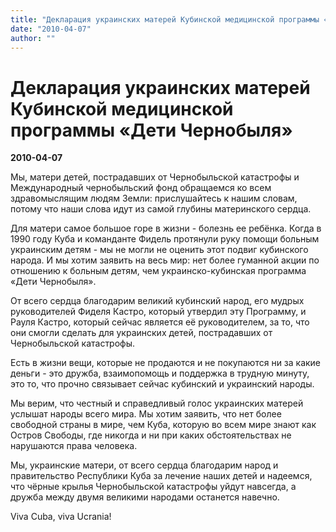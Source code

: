 ```yaml
---
title: "Декларация украинских матерей Кубинской медицинской программы «Дети Чернобыля»"
date: "2010-04-07"
author: ""
---
```


# Декларация украинских матерей Кубинской медицинской программы «Дети Чернобыля»

**2010-04-07** 

Мы, матери детей, пострадавших от Чернобыльской катастрофы и Международный чернобыльский фонд обращаемся ко всем здравомыслящим людям Земли: прислушайтесь к нашим словам, потому что наши слова идут из самой глубины материнского сердца.

Для матери самое большое горе в жизни - болезнь ее ребёнка. Когда в 1990 году Куба и команданте Фидель протянули руку помощи больным украинским детям - мы не могли не оценить этот подвиг кубинского народа. И мы хотим заявить на весь мир: нет более гуманной акции по отношению к больным детям, чем украинско-кубинская программа «Дети Чернобыля».

От всего сердца благодарим великий кубинский народ, его мудрых руководителей Фиделя Кастро, который утвердил эту Программу, и Рауля Кастро, который сейчас является её руководителем, за то, что они смогли сделать для украинских детей, пострадавших от Чернобыльской катастрофы.

Есть в жизни вещи, которые не продаются и не покупаются ни за какие деньги - это дружба, взаимопомощь и поддержка в трудную минуту, это то, что прочно связывает сейчас кубинский и украинский народы.

Мы верим, что честный и справедливый голос украинских матерей услышат народы всего мира. Мы хотим заявить, что нет более свободной страны в мире, чем Куба, которую во всем мире знают как Остров Свободы, где никогда и ни при каких обстоятельствах не нарушаются права человека.

Мы, украинские матери, от всего сердца благодарим народ и правительство Республики Куба за лечение наших детей и надеемся, что чёрные крылья Чернобыльской катастрофы уйдут навсегда, а дружба между двумя великими народами останется навечно.

Viva Cuba, viva Uсrania!